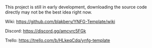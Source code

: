 This project is still in early development, downloading the source code directly may not be the best idea right now.

Wiki: https://github.com/blakbery/YNFG-Template/wiki

Discord: https://discord.gg/amcyrc5FGk

Trello: https://trello.com/b/HLkeqCdq/ynfg-template
